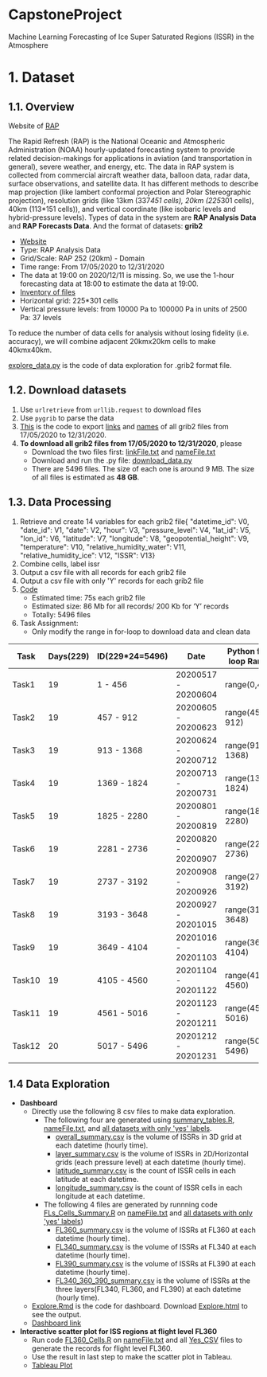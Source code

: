 # CapstoneProject
Machine Learning Forecasting of Ice Super Saturated Regions (ISSR) in the Atmosphere

# 1. Dataset
## 1.1. Overview
Website of [RAP](https://rapidrefresh.noaa.gov/)

The Rapid Refresh (RAP) is the National Oceanic and Atmospheric Administration (NOAA) hourly-updated forecasting system to provide related decision-makings for applications in aviation (and transportation in general), severe weather, and energy, etc. The data in RAP system is collected from commercial aircraft weather data, balloon data, radar data, surface observations, and satellite data. It has different methods to describe map projection (like lambert conformal projection and Polar Stereographic projection), resolution grids (like 13km (337*451 cells), 20km (225*301 cells), 40km (113*151 cells)), and vertical coordinate (like isobaric levels and hybrid-pressure levels). Types of data in the system are **RAP Analysis Data** and **RAP Forecasts Data**. And the format of datasets:  **grib2**


- [Website](https://www.ncdc.noaa.gov/data-access/model-data/model-datasets/rapid-refresh-rap)
- Type: RAP Analysis Data
- Grid/Scale: RAP	252 (20km) - Domain
- Time range: From 17/05/2020 to 12/31/2020
- The data at 19:00 on 2020/12/11 is missing. So, we use the 1-hour forecasting data at 18:00 to estimate the data at 19:00.
- [Inventory of files](https://www.nco.ncep.noaa.gov/pmb/products/rap/rap.t00z.awp252pgrbf00.grib2.shtml)
- Horizontal grid: 225*301 cells
- Vertical pressure levels: from 10000 Pa to 100000 Pa in units of 2500 Pa: 37 levels

To reduce the number of data cells for analysis without losing fidelity (i.e. accuracy), we will combine adjacent 20kmx20km cells to make 40kmx40km. 

[explore_data.py](explore_data.py) is the code of data exploration for .grib2 format file.

## 1.2. Download datasets

1. Use `urlretrieve` from `urllib.request` to download files
2. Use `pygrib` to parse the data
3. [This](collect_links_names.py) is the code to export [links](linkFile.txt) and [names](nameFile.txt) of all grib2 files from 17/05/2020 to 12/31/2020.
4. **To download all grib2 files from 17/05/2020 to 12/31/2020**, please
    - Download the two files first: [linkFile.txt](linkFile.txt) and [nameFile.txt](nameFile.txt)
    - Download and run the .py file: [download_data.py](download_data.py)
    - There are 5496 files. The size of each one is around 9 MB. The size of all files is estimated as **48 GB**.

## 1.3. Data Processing


1. Retrieve and create 14 variables for each grib2 file{
            "datetime_id": V0,
            "date_id": V1, 
            "date": V2, 
            "hour": V3, 
            "pressure_level": V4, 
            "lat_id": V5, 
            "lon_id": V6, 
            "latitude": V7, 
            "longitude": V8, 
            "geopotential_height": V9, 
            "temperature": V10, 
            "relative_humidity_water": V11, 
            "relative_humidity_ice": V12,
            "ISSR": V13}
2. Combine cells, label issr
3. Output a csv file with all records for each grib2 file
4. Output a csv file with only 'Y' records for each grib2 file
5. [Code](data_processing.py)
    - Estimated time: 75s each grib2 file
    - Estimated size: 86 Mb for all records/ 200 Kb for ‘Y’ records
    - Totally: 5496 files
6. Task Assignment:
    - Only modify the range in for-loop to download data and clean data

|Task|Days(229)|ID(229*24=5496)|Date|Python for-loop Range|Assignee|
|----|---------|---------------|----|------------|--------|
|Task1|19|1 - 456|20200517 - 20200604 |range(0,456)|Wei Wang|
|Task2|19|457 - 912|20200605 - 20200623|range(456, 912)|Wei Wang|
|Task3|19|913 - 1368|20200624 - 20200712|range(912, 1368)|Baizhong|
|Task4|19|1369 - 1824|20200713 - 20200731|range(1368, 1824)|Baizhong|
|Task5|19|1825 - 2280|20200801 - 20200819|range(1824, 2280)|Wenpeng|
|Task6|19|2281 - 2736|20200820 - 20200907|range(2280, 2736)|Wenpeng|
|Task7|19|2737 - 3192|20200908 - 20200926|range(2736, 3192)|Lee|
|Task8|19|3193 - 3648|20200927 - 20201015|range(3192, 3648)|Lee|
|Task9|19|3649 - 4104|20201016 - 20201103|range(3648, 4104)|Iwan|
|Task10|19|4105 - 4560|20201104 - 20201122|range(4104, 4560)|Iwan|
|Task11|19|4561 - 5016|20201123 - 20201211|range(4560, 5016)|Long|
|Task12|20|5017 - 5496|20201212 - 20201231|range(5016, 5496)|Long|


## 1.4 Data Exploration

- **Dashboard**
    - Directly use the following 8 csv files to make data exploration. 
        - The following four are generated using [summary_tables.R](summary_tables.R), [nameFile.txt](nameFile.txt), and [all datasets with only 'yes' labels](https://exchangelabsgmu-my.sharepoint.com/personal/lzhang30_masonlive_gmu_edu/_layouts/15/onedrive.aspx?id=%2Fsites%2FDAEN%2D690%2DDragon%2FShared%20Documents&listurl=https%3A%2F%2Fexchangelabsgmu%2Esharepoint%2Ecom%2Fsites%2FDAEN%2D690%2DDragon%2FShared%20Documents).
            - [overall_summary.csv](overall_summary.csv) is the volume of ISSRs in 3D grid at each datetime (hourly time).
            - [layer_summary.csv](layer_summary.csv) is the volume of ISSRs in 2D/Horizontal grids (each pressure level) at each datetime (hourly time).
            - [latitude_summary.csv](latitude_summary.csv) is the count of ISSR cells in each latitude at each datetime.
            - [longitude_summary.csv](longitude_summary.csv) is the count of ISSR cells in each longitude at each datetime.
        - The following 4 files are generated by runnning code [FLs_Cells_Summary.R](FLs_Cells_Summary.R) on [nameFile.txt](nameFile.txt) and [all datasets with only 'yes' labels](https://exchangelabsgmu-my.sharepoint.com/personal/lzhang30_masonlive_gmu_edu/_layouts/15/onedrive.aspx?id=%2Fsites%2FDAEN%2D690%2DDragon%2FShared%20Documents&listurl=https%3A%2F%2Fexchangelabsgmu%2Esharepoint%2Ecom%2Fsites%2FDAEN%2D690%2DDragon%2FShared%20Documents))
            - [FL360_summary.csv](FL360_summary.csv) is the volume of ISSRs at FL360 at each datetime (hourly time).
            - [FL340_summary.csv](FL340_summary.csv) is the volume of ISSRs at FL340 at each datetime (hourly time).
            - [FL390_summary.csv](FL390_summary.csv) is the volume of ISSRs at FL390 at each datetime (hourly time).
            - [FL340_360_390_summary.csv](FL340_360_390_summary.csv) is the volume of ISSRs at the three layers(FL340, FL360, and FL390) at each datetime (hourly time).
    - [Explore.Rmd](Explore.Rmd) is the code for dashboard. Download [Explore.html](Explore.html) to see the output.
    - [Dashboard link](https://rpubs.com/long97/737625)
- **Interactive scatter plot for ISS regions at flight level FL360**
    - Run code [FL360_Cells.R](FL360_Cells.R) on [nameFile.txt](nameFile.txt) and all [Yes_CSV](https://exchangelabsgmu-my.sharepoint.com/personal/lzhang30_masonlive_gmu_edu/_layouts/15/onedrive.aspx?id=%2Fsites%2FDAEN%2D690%2DDragon%2FShared%20Documents&listurl=https%3A%2F%2Fexchangelabsgmu%2Esharepoint%2Ecom%2Fsites%2FDAEN%2D690%2DDragon%2FShared%20Documents) files to generate the records for flight level FL360.
    - Use the result in last step to make the scatter plot in Tableau.
    - [Tableau Plot](https://public.tableau.com/views/VisualizationforISSRsatFL360/VisualizationforISSRegionsatFL360from05172020to12312020?:language=en&:display_count=y&publish=yes&:origin=viz_share_link)
   



